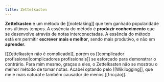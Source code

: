 ```yaml
---
title: Zettelkasten
---
```


**Zettelkasten** é um método de [[notetaking]] que tem ganhado popularidade nos últimos tempos. A essência do método é **produzir conhecimento** que se desenvolve através de notas interconectadas. A essência do método está em permitir **escrever mais e melhor**, sendo mais produtivo, e não em **aprender**.

[[Zettelkasten não é complicado]], porém os [[complicador profissional|complicadores profissionais]] se esforçado para demonstrar o contrário. Para mim mesmo, graças a eles, o Zettelkasten não se mostrou o melhor método de tomar notas. Acabei optando pelo [[Wikilogging]], que me é mais natural e também causador de menos [[fricção]].